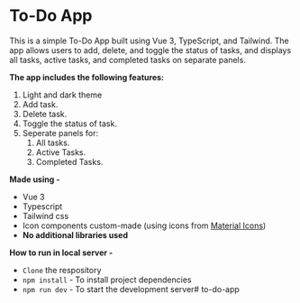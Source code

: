 # **To-Do App**

This is a simple To-Do App built using Vue 3, TypeScript, and Tailwind. The app allows users to add, delete, and toggle the status of tasks, and displays all tasks, active tasks, and completed tasks on separate panels.

 **The app includes the following features:**

1. Light and dark theme
2. Add task.
3. Delete task.
4. Toggle the status of task.
5. Seperate panels for:
    1. All tasks.
    2. Active Tasks.
    3. Completed Tasks.

**Made using -**

- Vue 3
- Typescript
- Tailwind css
- Icon components custom-made (using icons from [Material Icons](https://fonts.google.com/icons?selected=Material+Icons))
- **No additional libraries used**

**How to run in local server -**
- `Clone` the respository
- `npm install` - To install project dependencies
- `npm run dev` - To start the development server# to-do-app
